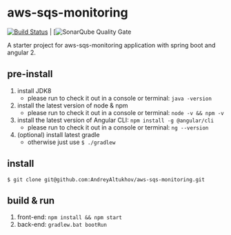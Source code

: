 # aws-sqs-monitoring
[![Build Status](https://travis-ci.org/jetsdevteam/aws-sqs-monitoring.svg?branch=master)](https://travis-ci.org/jetsdevteam/aws-sqs-monitoring) | [![SonarQube Quality Gate](https://sonarqube.com/dashboard/index/my:jetsdevteam.aws-sqs-monitoring)

A starter project for aws-sqs-monitoring application with spring boot and angular 2.

## pre-install

1. install JDK8
    - please run to check it out in a console or terminal: `java -version`
2. install the latest version of node & npm
    - please run to check it out in a console or terminal: `node -v && npm -v`
3. install the latest version of Angular CLI: `npm install -g @angular/cli`
    - please run to check it out in a console or terminal: `ng --version`    
4. (optional) install latest gradle
    - otherwise just use `$ ./gradlew`

## install

`$ git clone git@github.com:AndreyAltukhov/aws-sqs-monitoring.git`

## build & run 
1. front-end: `npm install && npm start`
2. back-end: `gradlew.bat bootRun`
